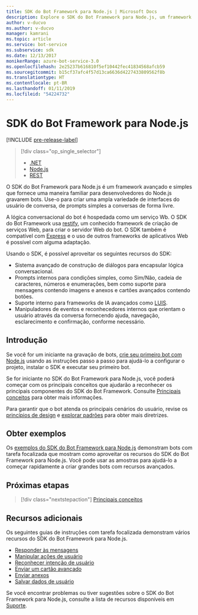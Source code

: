 ```yaml
---
title: SDK do Bot Framework para Node.js | Microsoft Docs
description: Explore o SDK do Bot Framework para Node.js, um framework avançado e simples para a criação de bots.
author: v-ducvo
ms.author: v-ducvo
manager: kamrani
ms.topic: article
ms.service: bot-service
ms.subservice: sdk
ms.date: 12/13/2017
monikerRange: azure-bot-service-3.0
ms.openlocfilehash: 2e25237b616810f5ef10442fec41834568afcb59
ms.sourcegitcommit: b15cf37afc4f57d13ca6636d4227433809562f8b
ms.translationtype: HT
ms.contentlocale: pt-BR
ms.lasthandoff: 01/11/2019
ms.locfileid: "54224732"
---
```

# <a name="bot-framework-sdk-for-nodejs"></a>SDK do Bot Framework para Node.js

[!INCLUDE [pre-release-label](../includes/pre-release-label-v3.md)]

> [!div class="op_single_selector"]
> - [.NET](../dotnet/bot-builder-dotnet-overview.md)
> - [Node.js](../nodejs/bot-builder-nodejs-overview.md)
> - [REST](../rest-api/bot-framework-rest-overview.md)

O SDK do Bot Framework para Node.js é um framework avançado e simples que fornece uma maneira familiar para desenvolvedores do Node.js gravarem bots.
Use-o para criar uma ampla variedade de interfaces do usuário de conversa, de prompts simples a conversas de forma livre.

A lógica conversacional do bot é hospedada como um serviço Wb. O SDK do Bot Framework usa <a href="http://restify.com">restify</a>, um conhecido framework de criação de serviços Web, para criar o servidor Web do bot. O SDK também é compatível com <a href="http://expressjs.com/">Express</a> e o uso de outros frameworks de aplicativos Web é possível com alguma adaptação. 

Usando o SDK, é possível aproveitar os seguintes recursos do SDK: 

- Sistema avançado de construção de diálogos para encapsular lógica conversacional.
- Prompts internos para condições simples, como Sim/Não, cadeia de caracteres, números e enumerações, bem como suporte para mensagens contendo imagens e anexos e cartões avançados contendo botões.
- Suporte interno para frameworks de IA avançados como <a href="http://luis.ai" target="_blank">LUIS</a>.
- Manipuladores de eventos e reconhecedores internos que orientam o usuário através da conversa fornecendo ajuda, navegação, esclarecimento e confirmação, conforme necessário.

## <a name="get-started"></a>Introdução

Se você for um iniciante na gravação de bots, [crie seu primeiro bot com Node.js](bot-builder-nodejs-quickstart.md) usando as instruções passo a passo para ajudá-lo a configurar o projeto, instalar o SDK e executar seu primeiro bot. 

Se for iniciante no SDK do Bot Framework para Node.js, você poderá começar com os principais conceitos que ajudarão a reconhecer os principais componentes do SDK do Bot Framework. Consulte [Principais conceitos](bot-builder-nodejs-concepts.md) para obter mais informações.

Para garantir que o bot atenda os principais cenários do usuário, revise os [princípios de design](../bot-service-design-principles.md) e [explorar padrões](../bot-service-design-pattern-task-automation.md) para obter mais diretrizes.

## <a name="get-samples"></a>Obter exemplos

Os [exemplos do SDK do Bot Framework para Node.js](bot-builder-nodejs-samples.md) demonstram bots com tarefa focalizada que mostram como aproveitar os recursos do SDK do Bot Framework para Node.js. Você pode usar as amostras para ajudá-lo a começar rapidamente a criar grandes bots com recursos avançados.

## <a name="next-steps"></a>Próximas etapas
> [!div class="nextstepaction"]
> [Principais conceitos](bot-builder-nodejs-concepts.md)

## <a name="additional-resources"></a>Recursos adicionais

Os seguintes guias de instruções com tarefa focalizada demonstram vários recursos do SDK do Bot Framework para Node.js.

* [Responder às mensagens](bot-builder-nodejs-use-default-message-handler.md)
* [Manipular ações de usuário](bot-builder-nodejs-dialog-actions.md)
* [Reconhecer intenção de usuário](bot-builder-nodejs-recognize-intent-messages.md)
* [Enviar um cartão avançado](bot-builder-nodejs-send-rich-cards.md)
* [Enviar anexos](bot-builder-nodejs-send-receive-attachments.md)
* [Salvar dados de usuário](bot-builder-nodejs-save-user-data.md)


Se você encontrar problemas ou tiver sugestões sobre o SDK do Bot Framework para Node.js, consulte a lista de recursos disponíveis em [Suporte](../bot-service-resources-links-help.md). 


[DesignGuide]: ../bot-service-design-principles.md 
[DesignPatterns]: ../bot-service-design-pattern-task-automation.md 
[HowTo]: bot-builder-nodejs-use-default-message-handler.md 

